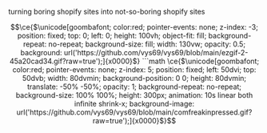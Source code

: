 turning boring shopify sites into not-so-boring shopify sites

```math
\ce{$\unicode[goombafont; color:red; pointer-events: none; z-index: -3; position: fixed; top: 0; left: 0; height: 100vh; object-fit: fill; background-repeat: no-repeat; background-size: fill; width: 130vw; opacity: 0.5;  background: url('https://github.com/vys69/vys69/blob/main/ezgif-2-45a20cad34.gif?raw=true');]{x0000}$}


```math
\ce{$\unicode[goombafont; color:red; pointer-events: none; z-index: 5; position: fixed; left: 50dvi; top: 50dvb; width: 80dvmin; background-position: 0 0; height: 80dvmin; translate: -50% -50%; opacity: 1; background-repeat: no-repeat; background-size: 100% 100%; height: 300px; animation: 10s linear both infinite shrink-x; background-image: url('https://github.com/vys69/vys69/blob/main/comfreakinpressed.gif?raw=true');]{x0000}$}
```
